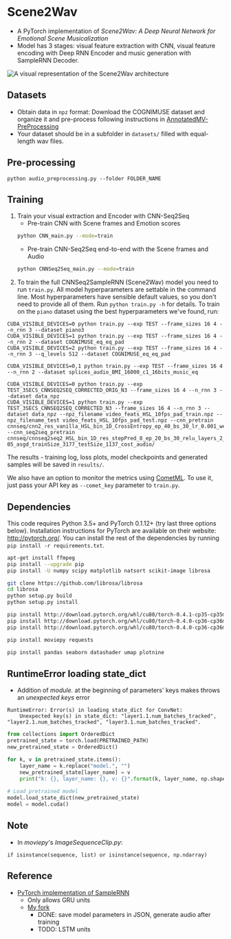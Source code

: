 # Scene2Wav
* A PyTorch implementation of *Scene2Wav: A Deep Neural Network for Emotional Scene Musicalization*
* Model has 3 stages: visual feature extraction with CNN, visual feature encoding with Deep RNN Encoder and music generation with SampleRNN Decoder.

![A visual representation of the Scene2Wav architecture]()

## Datasets
* Obtain data in `npz` format: Download the COGNIMUSE dataset and organize it and pre-process following instructions in [AnnotatedMV-PreProcessing](https://github.com/gcunhase/AnnotatedMV-PreProcessing) 
* Your dataset should be in a subfolder in `datasets/` filled with equal-length wav files.

## Pre-processing
```
python audio_preprocessing.py --folder FOLDER_NAME
```

## Training
1. Train your visual extraction and Encoder with CNN-Seq2Seq
    * Pre-train CNN with Scene frames and Emotion scores
    ```bash
    python CNN_main.py --mode=train
    ```
    * Pre-train CNN-Seq2Seq end-to-end with the Scene frames and Audio
    ```bash
    python CNNSeq2Seq_main.py --mode=train
    ```
2. To train the full CNNSeq2SampleRNN (Scene2Wav) model you need to run `train.py`. All model hyperparameters are settable in the command line. Most hyperparameters have sensible default values, so you don't need to provide all of them. Run `python train.py -h` for details. To train on the `piano` dataset using the best hyperparameters we've found, run:

```
CUDA_VISIBLE_DEVICES=0 python train.py --exp TEST --frame_sizes 16 4 --n_rnn 3 --dataset piano3
CUDA_VISIBLE_DEVICES=1 python train.py --exp TEST --frame_sizes 16 4 --n_rnn 2 --dataset COGNIMUSE_eq_eq_pad
CUDA_VISIBLE_DEVICES=2 python train.py --exp TEST --frame_sizes 16 4 --n_rnn 3 --q_levels 512 --dataset COGNIMUSE_eq_eq_pad

CUDA_VISIBLE_DEVICES=0,1 python train.py --exp TEST --frame_sizes 16 4 --n_rnn 2 --dataset splices_audio_BMI_16000_c1_16bits_music_eq

CUDA_VISIBLE_DEVICES=0 python train.py --exp TEST_3SECS_CNNSEQ2SEQ_CORRECTED_ORIG_N3 --frame_sizes 16 4 --n_rnn 3 --dataset data_npz
CUDA_VISIBLE_DEVICES=1 python train.py --exp TEST_3SECS_CNNSEQ2SEQ_CORRECTED_N3 --frame_sizes 16 4 --n_rnn 3 --dataset data_npz --npz_filename video_feats_HSL_10fps_pad_train.npz --npz_filename_test video_feats_HSL_10fps_pad_test.npz --cnn_pretrain cnnseq/cnn2_res_vanilla_HSL_bin_1D_CrossEntropy_ep_40_bs_30_lr_0.001_we_0.0001_adam_95.36perf/ --cnn_seq2seq_pretrain cnnseq/cnnseq2seq2_HSL_bin_1D_res_stepPred_8_ep_20_bs_30_relu_layers_2_size_128_lr_0.001_we_1e-05_asgd_trainSize_3177_testSize_1137_cost_audio/
```

The results - training log, loss plots, model checkpoints and generated samples will be saved in `results/`.

We also have an option to monitor the metrics using [CometML](https://www.comet.ml/). To use it, just pass your API key as `--comet_key` parameter to `train.py`.


## Dependencies

This code requires Python 3.5+ and PyTorch 0.1.12+ (try last three options below). Installation instructions for PyTorch are available on their website: http://pytorch.org/. You can install the rest of the dependencies by running `pip install -r requirements.txt`.
```bash
apt-get install ffmpeg
pip install --upgrade pip
pip install -U numpy scipy matplotlib natsort scikit-image librosa

git clone https://github.com/librosa/librosa
cd librosa
python setup.py build
python setup.py install

pip install http://download.pytorch.org/whl/cu80/torch-0.4.1-cp35-cp35m-linux_x86_64.whl
pip install http://download.pytorch.org/whl/cu80/torch-0.4.0-cp36-cp36m-linux_x86_64.whl
pip install http://download.pytorch.org/whl/cu80/torch-0.4.0-cp36-cp36mu-linux_x86_64.whl

pip install moviepy requests

pip install pandas seaborn datashader umap plotnine
```

## RuntimeError loading state_dict
* Addition of *module.* at the beginning of parameters' keys makes throws an *unexpected keys* error
```
RuntimeError: Error(s) in loading state_dict for ConvNet:
	Unexpected key(s) in state_dict: "layer1.1.num_batches_tracked", "layer2.1.num_batches_tracked", "layer3.1.num_batches_tracked". 
```

```python
from collections import OrderedDict
pretrained_state = torch.load(PRETRAINED_PATH)
new_pretrained_state = OrderedDict()

for k, v in pretrained_state.items():
    layer_name = k.replace("model.", "")
    new_pretrained_state[layer_name] = v
    print("k: {}, layer_name: {}, v: {}".format(k, layer_name, np.shape(v)))
    
# Load pretrained model
model.load_state_dict(new_pretrained_state)
model = model.cuda()
```

## Note
* In *moviepy*'s *ImageSequenceClip.py*:
```
if isinstance(sequence, list) or isinstance(sequence, np.ndarray)
```

## Reference
* [PyTorch implementation of SampleRNN](https://github.com/deepsound-project/samplernn-pytorch)
    * Only allows GRU units
    * [My fork](https://github.com/gcunhase/samplernn-pytorch)
        * DONE: save model parameters in JSON, generate audio after training
        * TODO: LSTM units
    
